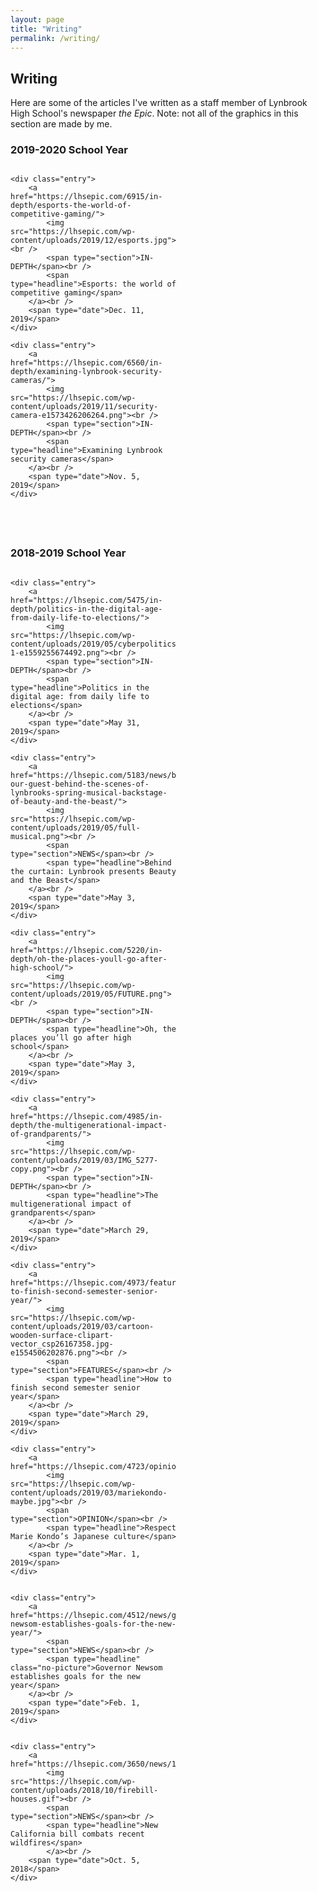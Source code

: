 ```yaml
---
layout: page
title: "Writing"
permalink: /writing/
---
```

<style>

	img {
		padding: 0px -20px 0px -20px;
	}
	
	.entry{
		background-color: #F5F5F5;
		<!--padding: 0px 20px 20px 20px;-->
	}
	
	.grid{
		display: grid;
		grid-template-columns: 265px 265px 265px;
		grid-template-rows: auto auto auto;
		grid-gap: 20px;
	}
	
	.no-picture {
		margin-top:-20px;
	}
	
	[type='section']{
		font-size: 14px;
	}
	
	[type='headline']{
		font-size: 20px;
		<!--margin-top: 30px;-->
		margin: 0px 20px 0px 20px;
		font-weight: 400;
	}
	
	[type='date']{
		<!--margin-top: 30px;-->;
		margin: 0px 20px 0px 20px;
		font-size: 12px;
		<!--margin-bottom: 20px;-->
	}
	
	
	
</style>

<h2>Writing</h2>

<p>Here are some of the articles I've written as a staff member of Lynbrook High School's newspaper <i>the Epic</i>. Note: not all of the graphics in this section are made by me.</p>

<h3>2019-2020 School Year</h3>

<section class="grid">

	<div class="entry">
		<a href="https://lhsepic.com/6915/in-depth/esports-the-world-of-competitive-gaming/">
			<img src="https://lhsepic.com/wp-content/uploads/2019/12/esports.jpg"><br />
			<span type="section">IN-DEPTH</span><br />
			<span type="headline">Esports: the world of competitive gaming</span>
		</a><br />
		<span type="date">Dec. 11, 2019</span>
	</div>
	
	<div class="entry">
		<a href="https://lhsepic.com/6560/in-depth/examining-lynbrook-security-cameras/">
			<img src="https://lhsepic.com/wp-content/uploads/2019/11/security-camera-e1573426206264.png"><br />
			<span type="section">IN-DEPTH</span><br />
			<span type="headline">Examining Lynbrook security cameras</span>
		</a><br />
		<span type="date">Nov. 5, 2019</span>
	</div>

</section>

<h3>2018-2019 School Year</h3>

<section class="grid">
	
	<div class="entry">
		<a href="https://lhsepic.com/5475/in-depth/politics-in-the-digital-age-from-daily-life-to-elections/">
			<img src="https://lhsepic.com/wp-content/uploads/2019/05/cyberpolitics-1-e1559255674492.png"><br />
			<span type="section">IN-DEPTH</span><br />
			<span type="headline">Politics in the digital age: from daily life to elections</span>
		</a><br />
		<span type="date">May 31, 2019</span>
	</div>
	
	<div class="entry">
		<a href="https://lhsepic.com/5183/news/be-our-guest-behind-the-scenes-of-lynbrooks-spring-musical-backstage-of-beauty-and-the-beast/">
			<img src="https://lhsepic.com/wp-content/uploads/2019/05/full-musical.png"><br />
			<span type="section">NEWS</span><br />
			<span type="headline">Behind the curtain: Lynbrook presents Beauty and the Beast</span>
		</a><br />
		<span type="date">May 3, 2019</span>
	</div>

	<div class="entry">
		<a href="https://lhsepic.com/5220/in-depth/oh-the-places-youll-go-after-high-school/">
			<img src="https://lhsepic.com/wp-content/uploads/2019/05/FUTURE.png"><br />
			<span type="section">IN-DEPTH</span><br />
			<span type="headline">Oh, the places you’ll go after high school</span>
		</a><br />
		<span type="date">May 3, 2019</span>
	</div>
	
	<div class="entry">
		<a href="https://lhsepic.com/4985/in-depth/the-multigenerational-impact-of-grandparents/">
			<img src="https://lhsepic.com/wp-content/uploads/2019/03/IMG_5277-copy.png"><br />
			<span type="section">IN-DEPTH</span><br />
			<span type="headline">The multigenerational impact of grandparents</span>
		</a><br />
		<span type="date">March 29, 2019</span>
	</div>

	<div class="entry">
		<a href="https://lhsepic.com/4973/features/how-to-finish-second-semester-senior-year/">
			<img src="https://lhsepic.com/wp-content/uploads/2019/03/cartoon-wooden-surface-clipart-vector_csp26167358.jpg-e1554506202876.png"><br />
			<span type="section">FEATURES</span><br />
			<span type="headline">How to finish second semester senior year</span>
		</a><br />
		<span type="date">March 29, 2019</span>
	</div>

	<div class="entry">
		<a href="https://lhsepic.com/4723/opinion/4723/">
			<img src="https://lhsepic.com/wp-content/uploads/2019/03/mariekondo-maybe.jpg"><br />
			<span type="section">OPINION</span><br />
			<span type="headline">Respect Marie Kondo’s Japanese culture</span>
		</a><br />
		<span type="date">Mar. 1, 2019</span>
	</div>


	<div class="entry">
		<a href="https://lhsepic.com/4512/news/governor-newsom-establishes-goals-for-the-new-year/">
			<span type="section">NEWS</span><br />
			<span type="headline" class="no-picture">Governor Newsom establishes goals for the new year</span>
		</a><br />
		<span type="date">Feb. 1, 2019</span>
	</div>


	<div class="entry">
		<a href="https://lhsepic.com/3650/news/1_nw_firebillkaylinl/">
			<img src="https://lhsepic.com/wp-content/uploads/2018/10/firebill-houses.gif"><br />
			<span type="section">NEWS</span><br />
			<span type="headline">New California bill combats recent wildfires</span>
			</a><br />
		<span type="date">Oct. 5, 2018</span>
	</div>
	
</section>